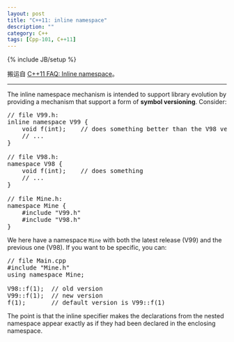 ```yaml
---
layout: post
title: "C++11: inline namespace"
description: ""
category: C++
tags: [Cpp-101, C++11]
---
```

{% include JB/setup %}

搬运自 [C++11 FAQ: Inline namespace](http://www.stroustrup.com/C++11FAQ.html#inline-namespace)。

-----

The inline namespace mechanism is intended to support library evolution by providing a mechanism that support a form of **symbol versioning**. Consider:

<pre class="prettyprint linenums">
// file V99.h:
inline namespace V99 {
	void f(int);	// does something better than the V98 version
	// ...
}

// file V98.h:
namespace V98 {
	void f(int);	// does something
	// ...
}

// file Mine.h:
namespace Mine {
	#include "V99.h"
	#include "V98.h"
}
</pre>

We here have a namespace `Mine` with both the latest release (V99) and the previous one (V98). If you want to be specific, you can:

<pre class="prettyprint linenums">
// file Main.cpp
#include "Mine.h"
using namespace Mine;

V98::f(1);	// old version
V99::f(1);	// new version
f(1);		// default version is V99::f(1)
</pre>

The point is that the inline specifier makes the declarations from the nested namespace appear exactly as if they had been declared in the enclosing namespace.